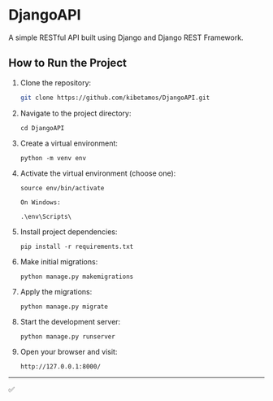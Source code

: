 # DjangoAPI

A simple RESTful API built using Django and Django REST Framework.

## How to Run the Project

1. Clone the repository:

   ```bash
   git clone https://github.com/kibetamos/DjangoAPI.git

2. Navigate to the project directory:

       cd DjangoAPI

3. Create a virtual environment:

       python -m venv env

4. Activate the virtual environment (choose one):


       source env/bin/activate

       On Windows:

       .\env\Scripts\
       

5. Install project dependencies:

       pip install -r requirements.txt


6. Make initial migrations:

       python manage.py makemigrations

7. Apply the migrations:

       python manage.py migrate
       
8. Start the development server:

       python manage.py runserver

9. Open your browser and visit:

       http://127.0.0.1:8000/





---

✅ 
